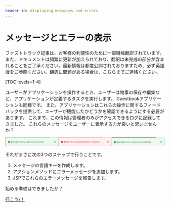 ```yaml
---
header-id: displaying-messages-and-errors
---
```


# メッセージとエラーの表示

<p class="alert alert-info"><span class="wysiwyg-color-blue120">ファストトラック記事は、お客様の利便性のために一部機械翻訳されています。また、ドキュメントは頻繁に更新が加えられており、翻訳は未完成の部分が含まれることをご了承ください。最新情報は都度公開されておりますため、必ず英語版をご参照ください。翻訳に問題がある場合は、<a href="mailto:support-content-jp@liferay.com">こちら</a>までご連絡ください。</span></p>

[TOC levels=1-4]

ユーザーがアプリケーションを操作するとき、ユーザーは物事の保存や編集など、アプリケーションが定義するタスクを実行します。 Guestbookアプリケーションも同様です。 また、アプリケーションはこれらの操作に関するフィードバックを提供して、ユーザーが機能したかどうかを確認できるようにする必要があります。 これまで、この情報は管理者のみがアクセスできるログに記録してきました。 これらのメッセージをユーザーに表示する方が良いと思いませんか？

![図1：LiferayのAPIを使用して、役立つメッセージを表示できます。](../../../images/guestbook-status-message.png)

それがまさに次の3つのステップで行うことです。

1.  メッセージの言語キーを作成します。
2.  アクションメソッドにエラーメッセージを追加します。
3.  JSPでこれらのエラーメッセージを報告します。

始める準備はできましたか？

<a class="go-link btn btn-primary" href="/docs/7-1/tutorials/-/knowledge_base/t/creating-language-keys">行こう\！<span class="icon-circle-arrow-right"></span></a>

